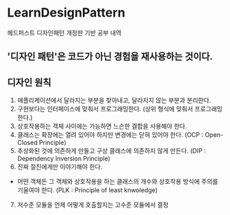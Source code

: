 # LearnDesignPattern
헤드퍼스트 디자인패턴 개정판 기반 공부 내역

## **'디자인 패턴'은 코드가 아닌 경험을 재사용하는 것이다.**


## 디자인 원칙 
1. 애플리케이션에서 달라지는 부분을 찾아내고, 달라지지 않는 부분과 분리한다.
2. 구현보다는 인터페이스에 맞춰서 프로그래밍한다. (상위 형식에 맞춰서 프로그래밍한다.)
3. 상호작용하는 객체 사이에는 가능하면 느슨한 결합을 사용해야 한다.
4. 클래스는 확장에는 열려 있어야 하지만 변경에는 닫혀 있어야 한다. (OCP : Open-Closed Principle)
5. 추상화된 것에 의존하게 만들고 구상 클래스에 의존하지 않게 만든다. (DIP : Dependency Inversion Principle)
6. 진짜 절친에게만 이야기해야 한다.
- 어떤 객체든 그 객체와 상호작용을 하는 클래스의 개수와 상호작용 방식에 주의를 기울여야 한다. (PLK : Principle of least knwoledge)
7. 저수준 모듈을 언제 어떻게 호출할지는 고수준 모듈에서 결정